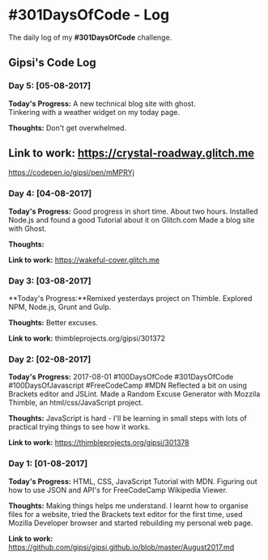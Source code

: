 # #301DaysOfCode - Log
The daily log of my **#301DaysOfCode** challenge.

## Gipsi's Code Log


### Day 5: [05-08-2017]

**Today's Progress:** A new technical blog site with ghost.  
Tinkering with a weather widget on my today page.

**Thoughts:** Don't get overwhelmed.

**Link to work:** https://crystal-roadway.glitch.me
---
https://codepen.io/gipsi/pen/mMPRYj



### Day 4: [04-08-2017]

**Today's Progress:** Good progress in short time.  About two hours.  Installed Node.js and found a good Tutorial about it on Glitch.com
Made a blog site with Ghost.

**Thoughts:**

**Link to work:** https://wakeful-cover.glitch.me


### Day 3: [03-08-2017]

**Today's Progress:**Remixed yesterdays project on Thimble.  Explored NPM, Node.js, Grunt and Gulp.

**Thoughts:** Better excuses.

**Link to work:** thimbleprojects.org/gipsi/301372 

### Day 2: [02-08-2017]

**Today's Progress:** 2017-08-01 #100DaysOfCode #301DaysOfCode #100DaysOfJavascript #FreeCodeCamp #MDN Reflected a bit on using Brackets editor and JSLint. Made a Random Excuse Generator with Mozzila Thimble, an html/css/JavaScript project.

**Thoughts:**  JavaScript is hard - I'll be learning in small steps with lots of practical trying things to see how it works.

**Link to work:** https://thimbleprojects.org/gipsi/301378


### Day 1: [01-08-2017]

**Today's Progress:** HTML, CSS, JavaScript Tutorial with MDN. Figuring out how to use JSON and API's for FreeCodeCamp Wikipedia Viewer.

**Thoughts:** Making things helps me understand. I learnt how to organise files for a website, tried the Brackets text editor for the first time, used Mozilla Developer browser and started rebuilding my personal web page. 

**Link to work:**  https://github.com/gipsi/gipsi.github.io/blob/master/August2017.md
